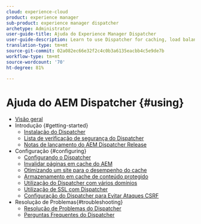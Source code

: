 ```yaml
---
cloud: experience-cloud
product: experience manager
sub-product: experience manager dispatcher
archetype: Administrator
user-guide-title: Ajuda do Experience Manager Dispatcher
user-guide-description: Learn to use Dispatcher for caching, load balancing, and improving security for your AEM server.
translation-type: tm+mt
source-git-commit: 02a082ec66e32f2c4c0b3a6135eacbb4c5e9de7b
workflow-type: tm+mt
source-wordcount: '70'
ht-degree: 81%

---
```



# Ajuda do AEM Dispatcher {#using}

+ [Visão geral](dispatcher.md)
+ Introdução {#getting-started}
   + [Instalação do Dispatcher](dispatcher-install.md)
   + [Lista de verificação de segurança do Dispatcher](security-checklist.md)
   + [Notas de lançamento do AEM Dispatcher Release ](release-notes.md)
+ Configuração {#configuring}
   + [Configurando o Dispatcher](dispatcher-configuration.md)
   + [Invalidar páginas em cache do AEM](page-invalidate.md)
   + [Otimizando um site para o desempenho do cache](https://helpx.adobe.com/experience-manager/6-4/sites/deploying/using/configuring-performance.html)
   + [Armazenamento em cache de conteúdo protegido](permissions-cache.md)
   + [Utilização do Dispatcher com vários domínios](dispatcher-domains.md)
   + [Utilização de SSL com Dispatcher](dispatcher-ssl.md)
   + [Configuração do Dispatcher para Evitar Ataques CSRF](configuring-dispatcher-to-prevent-csrf.md)
+ Resolução de Problemas{#troubleshooting}
   + [Resolução de Problemas do Dispatcher](dispatcher-troubleshooting.md)
   + [Perguntas Frequentes do Dispatcher](dispatcher-faq.md)
